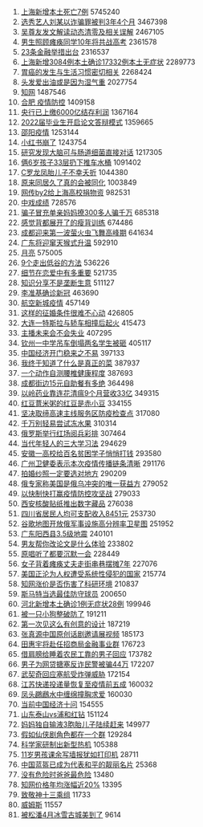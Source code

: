 1. [上海新增本土死亡7例](https://s.weibo.com//weibo?q=%23%E4%B8%8A%E6%B5%B7%E6%96%B0%E5%A2%9E%E6%9C%AC%E5%9C%9F%E6%AD%BB%E4%BA%A17%E4%BE%8B%23&Refer=top) 5745240
2. [选秀艺人刘某以诈骗罪被判3年4个月](https://s.weibo.com//weibo?q=%23%E9%80%89%E7%A7%80%E8%89%BA%E4%BA%BA%E5%88%98%E6%9F%90%E4%BB%A5%E8%AF%88%E9%AA%97%E7%BD%AA%E8%A2%AB%E5%88%A43%E5%B9%B44%E4%B8%AA%E6%9C%88%23&Refer=top) 3467398
3. [吴尊友发文解读动态清零及相关误解](https://s.weibo.com//weibo?q=%23%E5%90%B4%E5%B0%8A%E5%8F%8B%E5%8F%91%E6%96%87%E8%A7%A3%E8%AF%BB%E5%8A%A8%E6%80%81%E6%B8%85%E9%9B%B6%E5%8F%8A%E7%9B%B8%E5%85%B3%E8%AF%AF%E8%A7%A3%23&Refer=top) 2467105
4. [男生照顾瘫痪同学10年将共战高考](https://s.weibo.com//weibo?q=%23%E7%94%B7%E7%94%9F%E7%85%A7%E9%A1%BE%E7%98%AB%E7%97%AA%E5%90%8C%E5%AD%A610%E5%B9%B4%E5%B0%86%E5%85%B1%E6%88%98%E9%AB%98%E8%80%83%23&Refer=top) 2361578
5. [23条金融举措出台](https://s.weibo.com//weibo?q=%2323%E6%9D%A1%E9%87%91%E8%9E%8D%E4%B8%BE%E6%8E%AA%E5%87%BA%E5%8F%B0%23&Refer=top) 2316537
6. [上海新增3084例本土确诊17332例本土无症状](https://s.weibo.com//weibo?q=%23%E4%B8%8A%E6%B5%B7%E6%96%B0%E5%A2%9E3084%E4%BE%8B%E6%9C%AC%E5%9C%9F%E7%A1%AE%E8%AF%8A17332%E4%BE%8B%E6%9C%AC%E5%9C%9F%E6%97%A0%E7%97%87%E7%8A%B6%23&Refer=top) 2289773
7. [胃癌的发生与生活习惯密切相关](https://s.weibo.com//weibo?q=%23%E8%83%83%E7%99%8C%E7%9A%84%E5%8F%91%E7%94%9F%E4%B8%8E%E7%94%9F%E6%B4%BB%E4%B9%A0%E6%83%AF%E5%AF%86%E5%88%87%E7%9B%B8%E5%85%B3%23&Refer=top) 2268424
8. [头发爱出油或是因为湿气重](https://s.weibo.com//weibo?q=%23%E5%A4%B4%E5%8F%91%E7%88%B1%E5%87%BA%E6%B2%B9%E6%88%96%E6%98%AF%E5%9B%A0%E4%B8%BA%E6%B9%BF%E6%B0%94%E9%87%8D%23&Refer=top) 2027754
9. [知网](https://s.weibo.com//weibo?q=%E7%9F%A5%E7%BD%91&Refer=top) 1487546
10. [合肥 疫情防控](https://s.weibo.com//weibo?q=%E5%90%88%E8%82%A5%20%E7%96%AB%E6%83%85%E9%98%B2%E6%8E%A7&Refer=top) 1409158
11. [央行已上缴6000亿结存利润](https://s.weibo.com//weibo?q=%23%E5%A4%AE%E8%A1%8C%E5%B7%B2%E4%B8%8A%E7%BC%B46000%E4%BA%BF%E7%BB%93%E5%AD%98%E5%88%A9%E6%B6%A6%23&Refer=top) 1367164
12. [2022届毕业生开启论文答辩模式](https://s.weibo.com//weibo?q=%232022%E5%B1%8A%E6%AF%95%E4%B8%9A%E7%94%9F%E5%BC%80%E5%90%AF%E8%AE%BA%E6%96%87%E7%AD%94%E8%BE%A9%E6%A8%A1%E5%BC%8F%23&Refer=top) 1359665
13. [邵阳疫情](https://s.weibo.com//weibo?q=%23%E9%82%B5%E9%98%B3%E7%96%AB%E6%83%85%23&Refer=top) 1253144
14. [小红书崩了](https://s.weibo.com//weibo?q=%23%E5%B0%8F%E7%BA%A2%E4%B9%A6%E5%B4%A9%E4%BA%86%23&Refer=top) 1243754
15. [研究发现大脑可与肠道细菌直接对话](https://s.weibo.com//weibo?q=%23%E7%A0%94%E7%A9%B6%E5%8F%91%E7%8E%B0%E5%A4%A7%E8%84%91%E5%8F%AF%E4%B8%8E%E8%82%A0%E9%81%93%E7%BB%86%E8%8F%8C%E7%9B%B4%E6%8E%A5%E5%AF%B9%E8%AF%9D%23&Refer=top) 1217305
16. [俩6岁孩子33层扔下推车水桶](https://s.weibo.com//weibo?q=%23%E4%BF%A96%E5%B2%81%E5%AD%A9%E5%AD%9033%E5%B1%82%E6%89%94%E4%B8%8B%E6%8E%A8%E8%BD%A6%E6%B0%B4%E6%A1%B6%23&Refer=top) 1091402
17. [C罗龙凤胎儿子不幸夭折](https://s.weibo.com//weibo?q=%23C%E7%BD%97%E9%BE%99%E5%87%A4%E8%83%8E%E5%84%BF%E5%AD%90%E4%B8%8D%E5%B9%B8%E5%A4%AD%E6%8A%98%23&Refer=top) 1044380
18. [原来同居久了真的会被同化](https://s.weibo.com//weibo?q=%23%E5%8E%9F%E6%9D%A5%E5%90%8C%E5%B1%85%E4%B9%85%E4%BA%86%E7%9C%9F%E7%9A%84%E4%BC%9A%E8%A2%AB%E5%90%8C%E5%8C%96%23&Refer=top) 1003849
19. [网传by2给上海高校捐物资](https://s.weibo.com//weibo?q=%23%E7%BD%91%E4%BC%A0by2%E7%BB%99%E4%B8%8A%E6%B5%B7%E9%AB%98%E6%A0%A1%E6%8D%90%E7%89%A9%E8%B5%84%23&Refer=top) 982531
20. [中戏成绩](https://s.weibo.com//weibo?q=%23%E4%B8%AD%E6%88%8F%E6%88%90%E7%BB%A9%23&Refer=top) 728576
21. [骗子冒充单亲妈妈撩300多人骗千万](https://s.weibo.com//weibo?q=%23%E9%AA%97%E5%AD%90%E5%86%92%E5%85%85%E5%8D%95%E4%BA%B2%E5%A6%88%E5%A6%88%E6%92%A9300%E5%A4%9A%E4%BA%BA%E9%AA%97%E5%8D%83%E4%B8%87%23&Refer=top) 685318
22. [感觉背都展开了的瘦背训练](https://s.weibo.com//weibo?q=%23%E6%84%9F%E8%A7%89%E8%83%8C%E9%83%BD%E5%B1%95%E5%BC%80%E4%BA%86%E7%9A%84%E7%98%A6%E8%83%8C%E8%AE%AD%E7%BB%83%23&Refer=top) 674486
23. [成都迎来第一波萤火虫飞舞高峰期](https://s.weibo.com//weibo?q=%23%E6%88%90%E9%83%BD%E8%BF%8E%E6%9D%A5%E7%AC%AC%E4%B8%80%E6%B3%A2%E8%90%A4%E7%81%AB%E8%99%AB%E9%A3%9E%E8%88%9E%E9%AB%98%E5%B3%B0%E6%9C%9F%23&Refer=top) 641634
24. [广东将迎窜天猴式升温](https://s.weibo.com//weibo?q=%23%E5%B9%BF%E4%B8%9C%E5%B0%86%E8%BF%8E%E7%AA%9C%E5%A4%A9%E7%8C%B4%E5%BC%8F%E5%8D%87%E6%B8%A9%23&Refer=top) 592910
25. [月亮](https://s.weibo.com//weibo?q=%E6%9C%88%E4%BA%AE&Refer=top) 575005
26. [9个走出低谷的方法](https://s.weibo.com//weibo?q=%239%E4%B8%AA%E8%B5%B0%E5%87%BA%E4%BD%8E%E8%B0%B7%E7%9A%84%E6%96%B9%E6%B3%95%23&Refer=top) 536226
27. [细节在恋爱中有多重要](https://s.weibo.com//weibo?q=%23%E7%BB%86%E8%8A%82%E5%9C%A8%E6%81%8B%E7%88%B1%E4%B8%AD%E6%9C%89%E5%A4%9A%E9%87%8D%E8%A6%81%23&Refer=top) 521735
28. [知识分享不是垄断生意](https://s.weibo.com//weibo?q=%23%E7%9F%A5%E8%AF%86%E5%88%86%E4%BA%AB%E4%B8%8D%E6%98%AF%E5%9E%84%E6%96%AD%E7%94%9F%E6%84%8F%23&Refer=top) 511127
29. [李准基确诊新冠](https://s.weibo.com//weibo?q=%23%E6%9D%8E%E5%87%86%E5%9F%BA%E7%A1%AE%E8%AF%8A%E6%96%B0%E5%86%A0%23&Refer=top) 463690
30. [航空新城疫情](https://s.weibo.com//weibo?q=%E8%88%AA%E7%A9%BA%E6%96%B0%E5%9F%8E%E7%96%AB%E6%83%85&Refer=top) 457149
31. [这样的征婚条件很难不心动](https://s.weibo.com//weibo?q=%23%E8%BF%99%E6%A0%B7%E7%9A%84%E5%BE%81%E5%A9%9A%E6%9D%A1%E4%BB%B6%E5%BE%88%E9%9A%BE%E4%B8%8D%E5%BF%83%E5%8A%A8%23&Refer=top) 426805
32. [大连一特斯拉与轿车相撞后起火](https://s.weibo.com//weibo?q=%23%E5%A4%A7%E8%BF%9E%E4%B8%80%E7%89%B9%E6%96%AF%E6%8B%89%E4%B8%8E%E8%BD%BF%E8%BD%A6%E7%9B%B8%E6%92%9E%E5%90%8E%E8%B5%B7%E7%81%AB%23&Refer=top) 415473
33. [主播未来会不会失业](https://s.weibo.com//weibo?q=%23%E4%B8%BB%E6%92%AD%E6%9C%AA%E6%9D%A5%E4%BC%9A%E4%B8%8D%E4%BC%9A%E5%A4%B1%E4%B8%9A%23&Refer=top) 407295
34. [钦州一中学吊车倒塌两名学生被砸](https://s.weibo.com//weibo?q=%23%E9%92%A6%E5%B7%9E%E4%B8%80%E4%B8%AD%E5%AD%A6%E5%90%8A%E8%BD%A6%E5%80%92%E5%A1%8C%E4%B8%A4%E5%90%8D%E5%AD%A6%E7%94%9F%E8%A2%AB%E7%A0%B8%23&Refer=top) 405117
35. [中国经济开门稳来之不易](https://s.weibo.com//weibo?q=%23%E4%B8%AD%E5%9B%BD%E7%BB%8F%E6%B5%8E%E5%BC%80%E9%97%A8%E7%A8%B3%E6%9D%A5%E4%B9%8B%E4%B8%8D%E6%98%93%23&Refer=top) 397133
36. [我终于知道了什么是真正的菜](https://s.weibo.com//weibo?q=%E6%88%91%E7%BB%88%E4%BA%8E%E7%9F%A5%E9%81%93%E4%BA%86%E4%BB%80%E4%B9%88%E6%98%AF%E7%9C%9F%E6%AD%A3%E7%9A%84%E8%8F%9C&Refer=top) 387937
37. [一个动作自测腰椎健康程度](https://s.weibo.com//weibo?q=%23%E4%B8%80%E4%B8%AA%E5%8A%A8%E4%BD%9C%E8%87%AA%E6%B5%8B%E8%85%B0%E6%A4%8E%E5%81%A5%E5%BA%B7%E7%A8%8B%E5%BA%A6%23&Refer=top) 387693
38. [成都街边15元自助餐有多绝](https://s.weibo.com//weibo?q=%23%E6%88%90%E9%83%BD%E8%A1%97%E8%BE%B915%E5%85%83%E8%87%AA%E5%8A%A9%E9%A4%90%E6%9C%89%E5%A4%9A%E7%BB%9D%23&Refer=top) 364498
39. [以岭药业靠连花清瘟9个月营收33亿](https://s.weibo.com//weibo?q=%23%E4%BB%A5%E5%B2%AD%E8%8D%AF%E4%B8%9A%E9%9D%A0%E8%BF%9E%E8%8A%B1%E6%B8%85%E7%98%9F9%E4%B8%AA%E6%9C%88%E8%90%A5%E6%94%B633%E4%BA%BF%23&Refer=top) 349315
40. [红豆薏米粥的红豆是赤小豆](https://s.weibo.com//weibo?q=%23%E7%BA%A2%E8%B1%86%E8%96%8F%E7%B1%B3%E7%B2%A5%E7%9A%84%E7%BA%A2%E8%B1%86%E6%98%AF%E8%B5%A4%E5%B0%8F%E8%B1%86%23&Refer=top) 334155
41. [坚决取缔高速主线服务区防疫检查点](https://s.weibo.com//weibo?q=%23%E5%9D%9A%E5%86%B3%E5%8F%96%E7%BC%94%E9%AB%98%E9%80%9F%E4%B8%BB%E7%BA%BF%E6%9C%8D%E5%8A%A1%E5%8C%BA%E9%98%B2%E7%96%AB%E6%A3%80%E6%9F%A5%E7%82%B9%23&Refer=top) 317080
42. [千万别轻易尝试冻水果](https://s.weibo.com//weibo?q=%23%E5%8D%83%E4%B8%87%E5%88%AB%E8%BD%BB%E6%98%93%E5%B0%9D%E8%AF%95%E5%86%BB%E6%B0%B4%E6%9E%9C%23&Refer=top) 310314
43. [俄罗斯举行红场阅兵彩排](https://s.weibo.com//weibo?q=%23%E4%BF%84%E7%BD%97%E6%96%AF%E4%B8%BE%E8%A1%8C%E7%BA%A2%E5%9C%BA%E9%98%85%E5%85%B5%E5%BD%A9%E6%8E%92%23&Refer=top) 307464
44. [当代年轻人的三大学习法](https://s.weibo.com//weibo?q=%23%E5%BD%93%E4%BB%A3%E5%B9%B4%E8%BD%BB%E4%BA%BA%E7%9A%84%E4%B8%89%E5%A4%A7%E5%AD%A6%E4%B9%A0%E6%B3%95%23&Refer=top) 294629
45. [安徽一高校给百名贫困学子悄悄打钱](https://s.weibo.com//weibo?q=%23%E5%AE%89%E5%BE%BD%E4%B8%80%E9%AB%98%E6%A0%A1%E7%BB%99%E7%99%BE%E5%90%8D%E8%B4%AB%E5%9B%B0%E5%AD%A6%E5%AD%90%E6%82%84%E6%82%84%E6%89%93%E9%92%B1%23&Refer=top) 293580
46. [广州卫健委表示本次疫情传播链条清晰](https://s.weibo.com//weibo?q=%23%E5%B9%BF%E5%B7%9E%E5%8D%AB%E5%81%A5%E5%A7%94%E8%A1%A8%E7%A4%BA%E6%9C%AC%E6%AC%A1%E7%96%AB%E6%83%85%E4%BC%A0%E6%92%AD%E9%93%BE%E6%9D%A1%E6%B8%85%E6%99%B0%23&Refer=top) 291176
47. [拍婚纱照一定要选对地方](https://s.weibo.com//weibo?q=%23%E6%8B%8D%E5%A9%9A%E7%BA%B1%E7%85%A7%E4%B8%80%E5%AE%9A%E8%A6%81%E9%80%89%E5%AF%B9%E5%9C%B0%E6%96%B9%23&Refer=top) 290209
48. [俄专家称美国是俄乌冲突的唯一获益方](https://s.weibo.com//weibo?q=%23%E4%BF%84%E4%B8%93%E5%AE%B6%E7%A7%B0%E7%BE%8E%E5%9B%BD%E6%98%AF%E4%BF%84%E4%B9%8C%E5%86%B2%E7%AA%81%E7%9A%84%E5%94%AF%E4%B8%80%E8%8E%B7%E7%9B%8A%E6%96%B9%23&Refer=top) 279052
49. [以快制快打赢疫情防控攻坚战](https://s.weibo.com//weibo?q=%23%E4%BB%A5%E5%BF%AB%E5%88%B6%E5%BF%AB%E6%89%93%E8%B5%A2%E7%96%AB%E6%83%85%E9%98%B2%E6%8E%A7%E6%94%BB%E5%9D%9A%E6%88%98%23&Refer=top) 279033
50. [西安核酸贴纸推出数字藏品](https://s.weibo.com//weibo?q=%23%E8%A5%BF%E5%AE%89%E6%A0%B8%E9%85%B8%E8%B4%B4%E7%BA%B8%E6%8E%A8%E5%87%BA%E6%95%B0%E5%AD%97%E8%97%8F%E5%93%81%23&Refer=top) 276038
51. [四川省居民人均可支配收入8451元](https://s.weibo.com//weibo?q=%23%E5%9B%9B%E5%B7%9D%E7%9C%81%E5%B1%85%E6%B0%91%E4%BA%BA%E5%9D%87%E5%8F%AF%E6%94%AF%E9%85%8D%E6%94%B6%E5%85%A58451%E5%85%83%23&Refer=top) 253730
52. [谷歌地图开放俄军事设施高分辨率卫星图](https://s.weibo.com//weibo?q=%23%E8%B0%B7%E6%AD%8C%E5%9C%B0%E5%9B%BE%E5%BC%80%E6%94%BE%E4%BF%84%E5%86%9B%E4%BA%8B%E8%AE%BE%E6%96%BD%E9%AB%98%E5%88%86%E8%BE%A8%E7%8E%87%E5%8D%AB%E6%98%9F%E5%9B%BE%23&Refer=top) 251952
53. [广东阳西县3.5级地震](https://s.weibo.com//weibo?q=%23%E5%B9%BF%E4%B8%9C%E9%98%B3%E8%A5%BF%E5%8E%BF3.5%E7%BA%A7%E5%9C%B0%E9%9C%87%23&Refer=top) 240101
54. [男友帮你改论文是什么体验](https://s.weibo.com//weibo?q=%23%E7%94%B7%E5%8F%8B%E5%B8%AE%E4%BD%A0%E6%94%B9%E8%AE%BA%E6%96%87%E6%98%AF%E4%BB%80%E4%B9%88%E4%BD%93%E9%AA%8C%23&Refer=top) 233802
55. [原唱听了都要沉默一会](https://s.weibo.com//weibo?q=%23%E5%8E%9F%E5%94%B1%E5%90%AC%E4%BA%86%E9%83%BD%E8%A6%81%E6%B2%89%E9%BB%98%E4%B8%80%E4%BC%9A%23&Refer=top) 228449
56. [女子背着瘫痪丈夫走街串巷摆摊7年](https://s.weibo.com//weibo?q=%23%E5%A5%B3%E5%AD%90%E8%83%8C%E7%9D%80%E7%98%AB%E7%97%AA%E4%B8%88%E5%A4%AB%E8%B5%B0%E8%A1%97%E4%B8%B2%E5%B7%B7%E6%91%86%E6%91%8A7%E5%B9%B4%23&Refer=top) 227076
57. [美国正沦为人权遭受系统性侵犯的国家](https://s.weibo.com//weibo?q=%23%E7%BE%8E%E5%9B%BD%E6%AD%A3%E6%B2%A6%E4%B8%BA%E4%BA%BA%E6%9D%83%E9%81%AD%E5%8F%97%E7%B3%BB%E7%BB%9F%E6%80%A7%E4%BE%B5%E7%8A%AF%E7%9A%84%E5%9B%BD%E5%AE%B6%23&Refer=top) 215774
58. [知网涨价是否伤害了科研环境](https://s.weibo.com//weibo?q=%23%E7%9F%A5%E7%BD%91%E6%B6%A8%E4%BB%B7%E6%98%AF%E5%90%A6%E4%BC%A4%E5%AE%B3%E4%BA%86%E7%A7%91%E7%A0%94%E7%8E%AF%E5%A2%83%23&Refer=top) 210837
59. [斯马特当选最佳防守球员](https://s.weibo.com//weibo?q=%23%E6%96%AF%E9%A9%AC%E7%89%B9%E5%BD%93%E9%80%89%E6%9C%80%E4%BD%B3%E9%98%B2%E5%AE%88%E7%90%83%E5%91%98%23&Refer=top) 200650
60. [河北新增本土确诊1例无症状28例](https://s.weibo.com//weibo?q=%E6%B2%B3%E5%8C%97%E6%96%B0%E5%A2%9E%E6%9C%AC%E5%9C%9F%E7%A1%AE%E8%AF%8A1%E4%BE%8B%E6%97%A0%E7%97%87%E7%8A%B628%E4%BE%8B&Refer=top) 199946
61. [被一只小狗整破防了](https://s.weibo.com//weibo?q=%23%E8%A2%AB%E4%B8%80%E5%8F%AA%E5%B0%8F%E7%8B%97%E6%95%B4%E7%A0%B4%E9%98%B2%E4%BA%86%23&Refer=top) 191211
62. [第一次见这么有创意的设计](https://s.weibo.com//weibo?q=%23%E7%AC%AC%E4%B8%80%E6%AC%A1%E8%A7%81%E8%BF%99%E4%B9%88%E6%9C%89%E5%88%9B%E6%84%8F%E7%9A%84%E8%AE%BE%E8%AE%A1%23&Refer=top) 187219
63. [张真源中国原创话剧邀请展视频](https://s.weibo.com//weibo?q=%23%E5%BC%A0%E7%9C%9F%E6%BA%90%E4%B8%AD%E5%9B%BD%E5%8E%9F%E5%88%9B%E8%AF%9D%E5%89%A7%E9%82%80%E8%AF%B7%E5%B1%95%E8%A7%86%E9%A2%91%23&Refer=top) 185173
64. [田惠宇将赴任招商局金融事业群](https://s.weibo.com//weibo?q=%23%E7%94%B0%E6%83%A0%E5%AE%87%E5%B0%86%E8%B5%B4%E4%BB%BB%E6%8B%9B%E5%95%86%E5%B1%80%E9%87%91%E8%9E%8D%E4%BA%8B%E4%B8%9A%E7%BE%A4%23&Refer=top) 176723
65. [借肩膀给睡着农民工靠的男子回应](https://s.weibo.com//weibo?q=%23%E5%80%9F%E8%82%A9%E8%86%80%E7%BB%99%E7%9D%A1%E7%9D%80%E5%86%9C%E6%B0%91%E5%B7%A5%E9%9D%A0%E7%9A%84%E7%94%B7%E5%AD%90%E5%9B%9E%E5%BA%94%23&Refer=top) 173782
66. [男子为网贷搪塞反诈民警被骗44万](https://s.weibo.com//weibo?q=%23%E7%94%B7%E5%AD%90%E4%B8%BA%E7%BD%91%E8%B4%B7%E6%90%AA%E5%A1%9E%E5%8F%8D%E8%AF%88%E6%B0%91%E8%AD%A6%E8%A2%AB%E9%AA%9744%E4%B8%87%23&Refer=top) 172207
67. [武契奇回应塞航受炸弹威胁](https://s.weibo.com//weibo?q=%23%E6%AD%A6%E5%A5%91%E5%A5%87%E5%9B%9E%E5%BA%94%E5%A1%9E%E8%88%AA%E5%8F%97%E7%82%B8%E5%BC%B9%E5%A8%81%E8%83%81%23&Refer=top) 172154
68. [江苏快递投递量恢复至疫情前五成](https://s.weibo.com//weibo?q=%23%E6%B1%9F%E8%8B%8F%E5%BF%AB%E9%80%92%E6%8A%95%E9%80%92%E9%87%8F%E6%81%A2%E5%A4%8D%E8%87%B3%E7%96%AB%E6%83%85%E5%89%8D%E4%BA%94%E6%88%90%23&Refer=top) 160032
69. [凤头鸊鷉水中缠绵撞胸求爱](https://s.weibo.com//weibo?q=%23%E5%87%A4%E5%A4%B4%E9%B8%8A%E9%B7%89%E6%B0%B4%E4%B8%AD%E7%BC%A0%E7%BB%B5%E6%92%9E%E8%83%B8%E6%B1%82%E7%88%B1%23&Refer=top) 160030
70. [当前中国经济十问](https://s.weibo.com//weibo?q=%23%E5%BD%93%E5%89%8D%E4%B8%AD%E5%9B%BD%E7%BB%8F%E6%B5%8E%E5%8D%81%E9%97%AE%23&Refer=top) 154555
71. [山东泰山vs浦和红钻](https://s.weibo.com//weibo?q=%E5%B1%B1%E4%B8%9C%E6%B3%B0%E5%B1%B1vs%E6%B5%A6%E5%92%8C%E7%BA%A2%E9%92%BB&Refer=top) 151124
72. [妈妈独自输液3胞胎儿子陆续赶来](https://s.weibo.com//weibo?q=%23%E5%A6%88%E5%A6%88%E7%8B%AC%E8%87%AA%E8%BE%93%E6%B6%B23%E8%83%9E%E8%83%8E%E5%84%BF%E5%AD%90%E9%99%86%E7%BB%AD%E8%B5%B6%E6%9D%A5%23&Refer=top) 149977
73. [假如仙侠剧角色都在一个群](https://s.weibo.com//weibo?q=%23%E5%81%87%E5%A6%82%E4%BB%99%E4%BE%A0%E5%89%A7%E8%A7%92%E8%89%B2%E9%83%BD%E5%9C%A8%E4%B8%80%E4%B8%AA%E7%BE%A4%23&Refer=top) 129284
74. [科学家研制出新型热机](https://s.weibo.com//weibo?q=%23%E7%A7%91%E5%AD%A6%E5%AE%B6%E7%A0%94%E5%88%B6%E5%87%BA%E6%96%B0%E5%9E%8B%E7%83%AD%E6%9C%BA%23&Refer=top) 105388
75. [11岁男孩课余写墙报犹如打印机](https://s.weibo.com//weibo?q=11%E5%B2%81%E7%94%B7%E5%AD%A9%E8%AF%BE%E4%BD%99%E5%86%99%E5%A2%99%E6%8A%A5%E7%8A%B9%E5%A6%82%E6%89%93%E5%8D%B0%E6%9C%BA&Refer=top) 28711
76. [中国蓝盔已成为代表和平的靓丽名片](https://s.weibo.com//weibo?q=%23%E4%B8%AD%E5%9B%BD%E8%93%9D%E7%9B%94%E5%B7%B2%E6%88%90%E4%B8%BA%E4%BB%A3%E8%A1%A8%E5%92%8C%E5%B9%B3%E7%9A%84%E9%9D%93%E4%B8%BD%E5%90%8D%E7%89%87%23&Refer=top) 25368
77. [没有危险时爸爸最危险](https://s.weibo.com//weibo?q=%23%E6%B2%A1%E6%9C%89%E5%8D%B1%E9%99%A9%E6%97%B6%E7%88%B8%E7%88%B8%E6%9C%80%E5%8D%B1%E9%99%A9%23&Refer=top) 13480
78. [知网价格年均涨幅近20%](https://s.weibo.com//weibo?q=%23%E7%9F%A5%E7%BD%91%E4%BB%B7%E6%A0%BC%E5%B9%B4%E5%9D%87%E6%B6%A8%E5%B9%85%E8%BF%9120%25%23&Refer=top) 13395
79. [致敬神十三乘组](https://s.weibo.com//weibo?q=%23%E8%87%B4%E6%95%AC%E7%A5%9E%E5%8D%81%E4%B8%89%E4%B9%98%E7%BB%84%23&Refer=top) 11733
80. [威姆斯](https://s.weibo.com//weibo?q=%E5%A8%81%E5%A7%86%E6%96%AF&Refer=top) 11557
81. [被松潘4月冰雪古城美到了](https://s.weibo.com//weibo?q=%23%E8%A2%AB%E6%9D%BE%E6%BD%984%E6%9C%88%E5%86%B0%E9%9B%AA%E5%8F%A4%E5%9F%8E%E7%BE%8E%E5%88%B0%E4%BA%86%23&Refer=top) 9614

